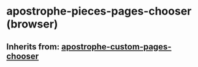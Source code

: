 # apostrophe-pieces-pages-chooser (browser)
## Inherits from: [apostrophe-custom-pages-chooser](../apostrophe-custom-pages/browser-apostrophe-custom-pages-chooser.md)

